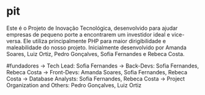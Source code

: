 # pit
Este é o Projeto de Inovação Tecnológica, desenvolvido para ajudar empresas de pequeno porte a encontrarem um investidor ideal e vice-versa. Ele utiliza principalmente PHP para maior dirigibilidade e maleabilidade do nosso projeto. Inicialmente desenvolvido por Amanda Soares, Luiz Ortiz, Pedro Gonçalves, Sofia Fernandes e Rebeca Costa.

#fundadores
-> Tech Lead: Sofia Fernandes
-> Back-Devs: Sofia Fernandes, Rebeca Costa
-> Front-Devs: Amanda Soares, Sofia Fernandes, Rebeca Costa
-> Database Analysts: Sofia Fernandes, Rebeca Costa
-> Project Organization and Others: Pedro Gonçalves, Luiz Ortiz
